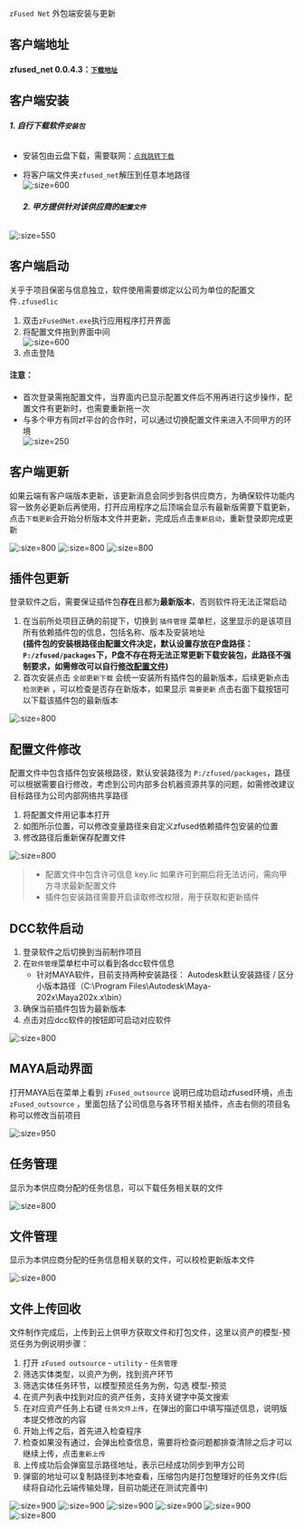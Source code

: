 `zFused Net` 外包端安装与更新

## 客户端地址

#### zfused_net 0.0.4.3：[`下载地址`](https://pan.baidu.com/s/1utrclixzk3QMV-WZLNyt6A?pwd=tjbg)

## 客户端安装
  
###### **1. 自行下载软件`安装包`**
+ 安装包由云盘下载，需要联网：[`点我跳转下载`](https://pan.baidu.com/s/1utrclixzk3QMV-WZLNyt6A?pwd=tjbg)
+ 将客户端文件夹`zfused_net`解压到任意本地路径  
 ![](sources/image/install/net_install.png ':size=600')


  ###### **2. 甲方提供针对该供应商的`配置文件`**
 ![](sources/image/install/zfusedlic.png ':size=550')



## 客户端启动
关乎于项目保密与信息独立，软件使用需要绑定以公司为单位的配置文件`.zfusedlic`

1. 双击`zFusedNet.exe`执行应用程序打开界面
2. 将配置文件拖到界面中间  
    ![](sources/image/install/net_lic.png ':size=600')
3. 点击登陆
#### **注意**：  
+ 首次登录需拖配置文件，当界面内已显示配置文件后不用再进行这步操作，配置文件有更新时，也需要重新拖一次  
+ 与多个甲方有同zf平台的合作时，可以通过切换配置文件来进入不同甲方的环境  
    ![](sources/image/install/switch_lic.png ':size=250')


## 客户端更新
如果云端有客户端版本更新，该更新消息会同步到各供应商方，为确保软件功能内容一致务必更新后再使用，打开应用程序之后顶端会显示有最新版需要下载更新，点击`下载更新`会开始分析版本文件并更新，完成后点击`重新启动`，重新登录即完成更新

![](sources/image/install/net_refresh.png ':size=800')
![](sources/image/install/net_refresh_ing.png ':size=800')
![](sources/image/install/net_refresh_ed.png ':size=800')

## 插件包更新
登录软件之后，需要保证插件包**存在**且都为**最新版本**，否则软件将无法正常启动

1. 在当前所处项目正确的前提下，切换到 `插件管理` 菜单栏，这里显示的是该项目所有依赖插件包的信息，包括名称、版本及安装地址  
   **(插件包的安装根路径由配置文件决定，默认设置存放在P盘路径：`P:/zfused/packages`下，P盘不存在将无法正常更新下载安装包，此路径不强制要求，如需修改可以自行[修改配置文件](#配置文件修改))**
2. 首次安装点击 `全部更新下载` 会统一安装所有插件包的最新版本，后续更新点击 `检测更新` ，可以检查是否存在新版本，如果显示 `需要更新` 点击右面下载按钮可以下载该插件包的最新版本

![](sources/image/install/net_packages.png ':size=800')


## 配置文件修改
配置文件中包含插件包安装根路径，默认安装路径为 `P:/zfused/packages`，路径可以根据需要自行修改，考虑到公司内部多台机器资源共享的问题，如需修改建议目标路径为公司内部网络共享路径

1. 将配置文件用记事本打开
2. 如图所示位置，可以修改变量路径来自定义zfused依赖插件包安装的位置
3. 修改路径后重新保存配置文件

![](sources/image/install/net_lic_change.png ':size=800')

>  + 配置文件中包含许可信息 key.lic 如果许可到期后将无法访问，需向甲方寻求最新配置文件  
>  + 插件包安装路径需要开启读取修改权限，用于获取和更新插件

## DCC软件启动
1. 登录软件之后切换到当前制作项目
2. 在`软件管理`菜单栏中可以看到各dcc软件信息
   + 针对MAYA软件，目前支持两种安装路径：
    Autodesk默认安装路径 / 区分小版本路径（C:\Program Files\Autodesk\Maya-202x\Maya202x.x\bin）
3. 确保当前插件包皆为最新版本
4. 点击对应dcc软件的按钮即可启动对应软件

![](sources/image/install/net_dcc.png ':size=800')

## MAYA启动界面
打开MAYA后在菜单上看到 `zFused_outsource` 说明已成功启动zfused环境，点击 `zFused_outsource` ，里面包括了公司信息与各环节相关插件，点击右侧的项目名称可以修改当前项目

![](sources/image/install/net_maya.png ':size=950')

## 任务管理
显示为本供应商分配的任务信息，可以下载任务相关联的文件

![](sources/image/install/net_task_manage.png ':size=800')

## 文件管理
显示为本供应商分配的任务信息相关联的文件，可以校检更新版本文件

![](sources/image/install/net_file_manage.png ':size=800')

## 文件上传回收
文件制作完成后，上传到云上供甲方获取文件和打包文件，这里以资产的模型-预览任务为例说明步骤：

1. 打开 `zFused outsource` - `utility` - `任务管理` 
2. 筛选实体类型，以资产为例，找到资产环节
3. 筛选实体任务环节，以模型预览任务为例，勾选 模型-预览
4. 在资产列表中找到对应的资产任务，支持关键字中英文搜索
5. 在对应资产任务上右键 `任务文件上传`，在弹出的窗口中填写描述信息，说明版本提交修改的内容
6. 开始上传之后，首先进入检查程序
7. 检查如果没有通过，会弹出检查信息，需要将检查问题都排查清除之后才可以继续上传，点击`重新上传`
8. 上传成功后会弹窗显示路径地址，表示已经成功同步到甲方公司  
9. 弹窗的地址可以复制路径到本地查看，压缩包内是打包整理好的任务文件(后续将自动化云端传输处理，目前功能还在测试完善中)

![](sources/image/install/recycle.png ':size=900')
![](sources/image/install/recycle.png ':size=900')
![](sources/image/install/publish_fst.png ':size=900')
![](sources/image/install/publish_check.png ':size=900')
![](sources/image/install/publish_ed.png ':size=900')
![](sources/image/install/zip.png ':size=800')
